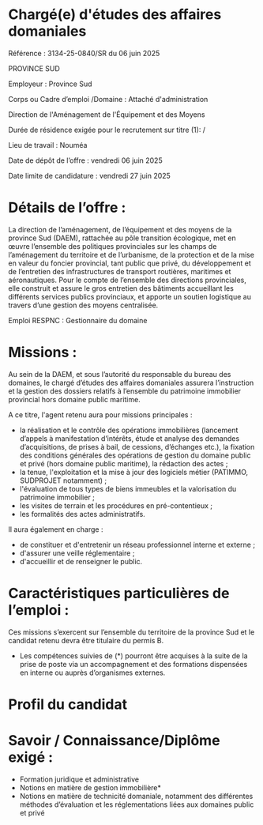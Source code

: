 # Chargé(e) d'études des affaires domaniales

Référence : 3134-25-0840/SR du 06 juin 2025

PROVINCE SUD

Employeur : Province Sud

Corps ou Cadre d’emploi /Domaine : Attaché d'administration

Direction de l'Aménagement de l'Équipement et des Moyens

Durée de résidence exigée pour le recrutement sur titre (1): /

Lieu de travail : Nouméa

Date de dépôt de l’offre : vendredi 06 juin 2025

Date limite de candidature : vendredi 27 juin 2025

# Détails de l’offre :

La direction de l’aménagement, de l’équipement et des moyens de la province Sud (DAEM), rattachée au pôle transition écologique, met en œuvre l’ensemble des politiques provinciales sur les champs de l’aménagement du territoire et de l’urbanisme, de la protection et de la mise en valeur du foncier provincial, tant public que privé, du développement et de l’entretien des infrastructures de transport routières, maritimes et aéronautiques. Pour le compte de l’ensemble des directions provinciales, elle construit et assure le gros entretien des bâtiments accueillant les différents services publics provinciaux, et apporte un soutien logistique au travers d’une gestion des moyens centralisée.

Emploi RESPNC : Gestionnaire du domaine

# Missions :

Au sein de la DAEM, et sous l’autorité du responsable du bureau des domaines, le chargé d’études des affaires domaniales assurera l’instruction et la gestion des dossiers relatifs à l’ensemble du patrimoine immobilier provincial hors domaine public maritime.

A ce titre, l'agent retenu aura pour missions principales :

- la réalisation et le contrôle des opérations immobilières (lancement d’appels à manifestation d’intérêts, étude et analyse des demandes d’acquisitions, de prises à bail, de cessions, d’échanges etc.), la fixation des conditions générales des opérations de gestion du domaine public et privé (hors domaine public maritime), la rédaction des actes ;
- la tenue, l'exploitation et la mise à jour des logiciels métier (PATIMMO, SUDPROJET notamment) ;
- l'évaluation de tous types de biens immeubles et la valorisation du patrimoine immobilier ;
- les visites de terrain et les procédures en pré-contentieux ;
- les formalités des actes administratifs.

Il aura également en charge :

- de constituer et d'entretenir un réseau professionnel interne et externe ;
- d'assurer une veille réglementaire ;
- d'accueillir et de renseigner le public.

# Caractéristiques particulières de l’emploi :

Ces missions s’exercent sur l’ensemble du territoire de la province Sud et le candidat retenu devra être titulaire du permis B.

* Les compétences suivies de (*) pourront être acquises à la suite de la prise de poste via un accompagnement et des formations dispensées en interne ou auprès d’organismes externes.

# Profil du candidat

# Savoir / Connaissance/Diplôme exigé :

- Formation juridique et administrative
- Notions en matière de gestion immobilière*
- Notions en matière de technicité domaniale, notamment des différentes méthodes d’évaluation et les réglementations liées aux domaines public et privé